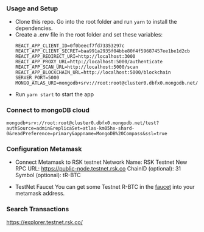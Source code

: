 ### Usage and Setup
- Clone this repo. Go into the root folder and run `yarn` to install the dependencies.
- Create a .env file in the root folder and set these variables: 
  ```
  REACT_APP_CLIENT_ID=0f0beecf7fd73353297c
  REACT_APP_CLIENT_SECRET=baa991a2935f04bbe80f4f59687457ee1be1d2cb
  REACT_APP_REDIRECT_URI=http://localhost:3000
  REACT_APP_PROXY_URL=http://localhost:5000/authenticate
  REACT_APP_SCAN_URL=http://localhost:5000/scan
  REACT_APP_BLOCKCHAIN_URL=http://localhost:5000/blockchain
  SERVER_PORT=5000
  MONGO_ATLAS_URI=mongodb+srv://root:root@cluster0.dbfx0.mongodb.net/test
  ```
- Run `yarn start` to start the app

### Connect to mongoDB cloud
```
mongodb+srv://root:root@cluster0.dbfx0.mongodb.net/test?authSource=admin&replicaSet=atlas-km05hx-shard-0&readPreference=primary&appname=MongoDB%20Compass&ssl=true
```

### Configuration Metamask
- Connect Metamask to RSK testnet
Network Name: RSK Testnet
New RPC URL: https://public-node.testnet.rsk.co
ChainID (optional): 31
Symbol (optional): tR-BTC

- TestNet Faucet
You can get some Testnet R-BTC in the [faucet](https://faucet.testnet.rsk.co/?ref=hackernoon.com) into your metamask address.

### Search Transactions
https://explorer.testnet.rsk.co/